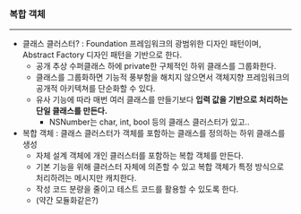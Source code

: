 ### 복합 객체
---

- 클래스 클러스터? : Foundation 프레임워크의 광범위한 디자인 패턴이며, Abstract Factory 디자인 패턴을 기반으로 한다.
    + 공개 추상 수퍼클래스 하에 private한 구체적인 하위 클래스를 그룹화한다.
    + 클래스를 그룹화하면 기능적 풍부함을 해치지 않으면서 객체지향 프레임워크의 공개적 아키텍쳐를 단순화할 수 있다.
    + 유사 기능에 따라 매번 여러 클래스를 만들기보다 **입력 값을 기반으로 처리하는 단일 클래스를 만든다.**
        * NSNumber는 char, int, bool 등의 클래스 클러스터가 있고..
- 복합 객체 : 클래스 클러스터가 객체를 포함하는 클래스를 정의하는 하위 클래스를 생성
    + 자체 설계 객체에 개인 클러스터를 포함하는 복합 객체를 만든다.
    + 기본 기능을 위해 클러스터 자체에 의존할 수 있고 복합 객체가 특정 방식으로 처리하려는 메시지만 캐치한다.
    + 작성 코드 분량을 줄이고 테스트 코드를 활용할 수 있도록 한다.
    + (약간 모듈화같은?)